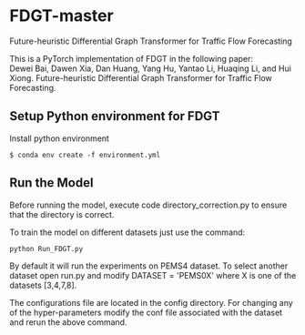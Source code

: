 # FDGT-master
Future-heuristic Differential Graph Transformer for Traffic Flow Forecasting

This is a PyTorch implementation of FDGT in the following paper: \
Dewei Bai, Dawen Xia, Dan Huang, Yang Hu, Yantao Li, Huaqing Li, and Hui Xiong. Future-heuristic Differential Graph Transformer for Traffic Flow Forecasting.



## Setup Python environment for FDGT
Install python environment
```{bash}
$ conda env create -f environment.yml 
```

## Run the Model 

Before running the model, execute code directory_correction.py to ensure that the directory is correct.

To train the model on different datasets just use the command:

```
python Run_FDGT.py 
```

By default it will run the experiments on PEMS4 dataset. 
To select another dataset open run.py and modify DATASET = 'PEMS0X' 
where X is one of the datasets [3,4,7,8]. 

The configurations file are located in the config directory. For changing any of the hyper-parameters modify the conf file 
associated with the dataset and rerun the above command.

